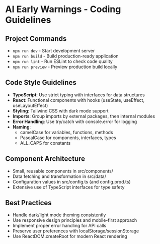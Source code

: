 # AI Early Warnings - Coding Guidelines

## Project Commands
- `npm run dev` - Start development server
- `npm run build` - Build production-ready application
- `npm run lint` - Run ESLint to check code quality
- `npm run preview` - Preview production build locally

## Code Style Guidelines
- **TypeScript**: Use strict typing with interfaces for data structures
- **React**: Functional components with hooks (useState, useEffect, useLayoutEffect)
- **Styling**: Tailwind CSS with dark mode support
- **Imports**: Group imports by external packages, then internal modules
- **Error Handling**: Use try/catch with console.error for logging
- **Naming**: 
  - camelCase for variables, functions, methods
  - PascalCase for components, interfaces, types
  - ALL_CAPS for constants

## Component Architecture
- Small, reusable components in src/components/
- Data fetching and transformation in src/data/
- Configuration values in src/config.ts (and config.prod.ts)
- Extensive use of TypeScript interfaces for type safety

## Best Practices
- Handle dark/light mode theming consistently
- Use responsive design principles and mobile-first approach
- Implement proper error handling for API calls
- Preserve user preferences with localStorage/sessionStorage
- Use ReactDOM.createRoot for modern React rendering